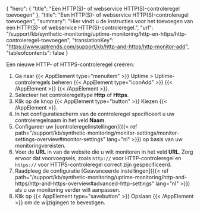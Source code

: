 {
  "hero": {
    "title": "Een HTTP(S)- of webservice HTTP(S)-controleregel toevoegen"
  },
  "title": "Een HTTP(S)- of webservice HTTP(S)-controleregel toevoegen",
  "summary": "Hier vindt u de instructies voor het toevoegen van een HTTP(S)- of webservice HTTP(S)-controleregel.",
  "url": "/support/kb/synthetic-monitoring/uptime-monitoring/http-en-https/http-controleregel-toevoegen",
  "translationKey": "https://www.uptrends.com/support/kb/http-and-https/http-monitor-add",
  "tableofcontents": false
}

Een nieuwe HTTP- of HTTPS-controleregel creëren:

1. Ga naar {{< AppElement type="menuitem" >}} Uptime > Uptime-controleregels beheren {{< AppElement type="iconAdd" >}} {{< /AppElement >}} {{< /AppElement >}}.
2. Selecteer het controleregeltype **Http** of **Https**.
3. Klik op de knop {{< AppElement type="button" >}} Kiezen {{< /AppElement >}}.
4. In het configuratiescherm van de controleregel specificeert u uw controleregelnaam in het veld **Naam**.
5. Configureer uw [controleregelinstellingen]({{< ref path="/support/kb/synthetic-monitoring/monitor-settings/monitor-settings-overview#monitor-settings" lang="nl" >}}) op basis van uw monitoringvereisten.
6. Voer de **URL** in van de website die u wilt monitoren in het veld **URL**. Zorg ervoor dat voorvoegsels, zoals `http://` voor HTTP-controleregel en `https://` voor HTTPS-controleregel correct zijn gespecificeerd.
7. Raadpleeg de configuratie [Geavanceerde instellingen]({{< ref path="/support/kb/synthetic-monitoring/uptime-monitoring/http-and-https/http-and-https-overview#advanced-http-settings" lang="nl" >}}) als u uw monitoring verder wilt aanpassen.
8. Klik op {{< AppElement type="savebutton" >}} Opslaan {{< /AppElement >}} om de wijzigingen te bevestigen.